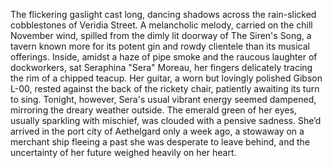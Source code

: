 The flickering gaslight cast long, dancing shadows across the rain-slicked cobblestones of Veridia Street.  A melancholic melody, carried on the chill November wind, spilled from the dimly lit doorway of The Siren's Song, a tavern known more for its potent gin and rowdy clientele than its musical offerings.  Inside, amidst a haze of pipe smoke and the raucous laughter of dockworkers, sat  Seraphina "Sera" Moreau, her fingers delicately tracing the rim of a chipped teacup. Her guitar, a worn but lovingly polished Gibson L-00, rested against the back of the rickety chair, patiently awaiting its turn to sing. Tonight, however, Sera's usual vibrant energy seemed dampened, mirroring the dreary weather outside. The emerald green of her eyes, usually sparkling with mischief, was clouded with a pensive sadness.  She’d arrived in the port city of Aethelgard only a week ago, a stowaway on a merchant ship fleeing a past she was desperate to leave behind, and the uncertainty of her future weighed heavily on her heart.
